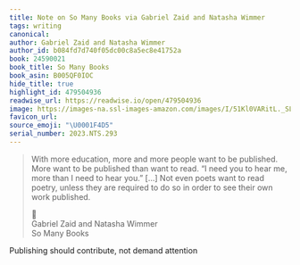 ```yaml
---
title: Note on So Many Books via Gabriel Zaid and Natasha Wimmer
tags: writing
canonical:
author: Gabriel Zaid and Natasha Wimmer
author_id: b084fd7d740f05dc00c8a5ec8e41752a
book: 24590021
book_title: So Many Books
book_asin: B005QF0IOC
hide_title: true
highlight_id: 479504936
readwise_url: https://readwise.io/open/479504936
image: https://images-na.ssl-images-amazon.com/images/I/51Kl0VARitL._SL200_.jpg
favicon_url:
source_emoji: "\U0001F4D5"
serial_number: 2023.NTS.293
---
```

> With more education, more and more people want to be published. More want to be published than want to read. “I need you to hear me, more than I need to hear you.” […] Not even poets want to read poetry, unless they are required to do so in order to see their own work published.
> <div class="quoteback-footer"><div class="quoteback-avatar"><span class="mini-emoji"> 📕</span></div><div class="quoteback-metadata"><div class="metadata-inner"><span style="display:none">FROM:</span><div aria-label="Gabriel Zaid and Natasha Wimmer" class="quoteback-author"> Gabriel Zaid and Natasha Wimmer</div><div aria-label="So Many Books" class="quoteback-title"> So Many Books</div></div></div></div>

Publishing should contribute, not demand attention